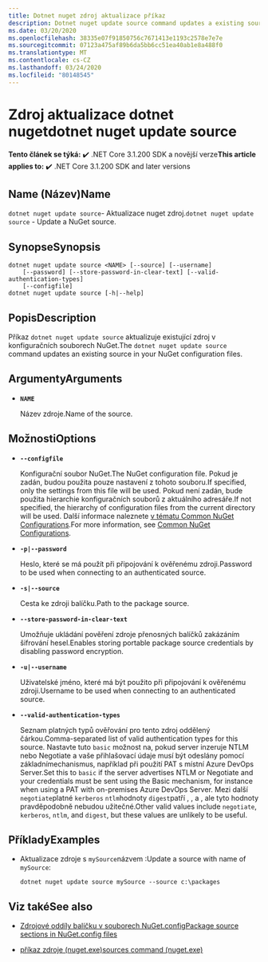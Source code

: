 ```yaml
---
title: Dotnet nuget zdroj aktualizace příkaz
description: Dotnet nuget update source command updates a existing source in your NuGet configuration files.
ms.date: 03/20/2020
ms.openlocfilehash: 38335e07f91850756c7671413e1193c2578e7e7e
ms.sourcegitcommit: 07123a475af89b6da5bb6cc51ea40ab1e8a488f0
ms.translationtype: MT
ms.contentlocale: cs-CZ
ms.lasthandoff: 03/24/2020
ms.locfileid: "80148545"
---
```

# <a name="dotnet-nuget-update-source"></a><span data-ttu-id="b64e4-103">Zdroj aktualizace dotnet nuget</span><span class="sxs-lookup"><span data-stu-id="b64e4-103">dotnet nuget update source</span></span>

<span data-ttu-id="b64e4-104">**Tento článek se týká:** ✔️ .NET Core 3.1.200 SDK a novější verze</span><span class="sxs-lookup"><span data-stu-id="b64e4-104">**This article applies to:** ✔️ .NET Core 3.1.200 SDK and later versions</span></span>

## <a name="name"></a><span data-ttu-id="b64e4-105">Name (Název)</span><span class="sxs-lookup"><span data-stu-id="b64e4-105">Name</span></span>

<span data-ttu-id="b64e4-106">`dotnet nuget update source`- Aktualizace nuget zdroj.</span><span class="sxs-lookup"><span data-stu-id="b64e4-106">`dotnet nuget update source` - Update a NuGet source.</span></span>

## <a name="synopsis"></a><span data-ttu-id="b64e4-107">Synopse</span><span class="sxs-lookup"><span data-stu-id="b64e4-107">Synopsis</span></span>

```dotnetcli
dotnet nuget update source <NAME> [--source] [--username]
    [--password] [--store-password-in-clear-text] [--valid-authentication-types]
    [--configfile]
dotnet nuget update source [-h|--help]
```

## <a name="description"></a><span data-ttu-id="b64e4-108">Popis</span><span class="sxs-lookup"><span data-stu-id="b64e4-108">Description</span></span>

<span data-ttu-id="b64e4-109">Příkaz `dotnet nuget update source` aktualizuje existující zdroj v konfiguračních souborech NuGet.</span><span class="sxs-lookup"><span data-stu-id="b64e4-109">The `dotnet nuget update source` command updates an existing source in your NuGet configuration files.</span></span>

## <a name="arguments"></a><span data-ttu-id="b64e4-110">Argumenty</span><span class="sxs-lookup"><span data-stu-id="b64e4-110">Arguments</span></span>

- **`NAME`**

  <span data-ttu-id="b64e4-111">Název zdroje.</span><span class="sxs-lookup"><span data-stu-id="b64e4-111">Name of the source.</span></span>

## <a name="options"></a><span data-ttu-id="b64e4-112">Možnosti</span><span class="sxs-lookup"><span data-stu-id="b64e4-112">Options</span></span>

- **`--configfile`**

  <span data-ttu-id="b64e4-113">Konfigurační soubor NuGet.</span><span class="sxs-lookup"><span data-stu-id="b64e4-113">The NuGet configuration file.</span></span> <span data-ttu-id="b64e4-114">Pokud je zadán, budou použita pouze nastavení z tohoto souboru.</span><span class="sxs-lookup"><span data-stu-id="b64e4-114">If specified, only the settings from this file will be used.</span></span> <span data-ttu-id="b64e4-115">Pokud není zadán, bude použita hierarchie konfiguračních souborů z aktuálního adresáře.</span><span class="sxs-lookup"><span data-stu-id="b64e4-115">If not specified, the hierarchy of configuration files from the current directory will be used.</span></span> <span data-ttu-id="b64e4-116">Další informace naleznete [v tématu Common NuGet Configurations](https://docs.microsoft.com/nuget/consume-packages/configuring-nuget-behavior).</span><span class="sxs-lookup"><span data-stu-id="b64e4-116">For more information, see [Common NuGet Configurations](https://docs.microsoft.com/nuget/consume-packages/configuring-nuget-behavior).</span></span>

- **`-p|--password`**

  <span data-ttu-id="b64e4-117">Heslo, které se má použít při připojování k ověřenému zdroji.</span><span class="sxs-lookup"><span data-stu-id="b64e4-117">Password to be used when connecting to an authenticated source.</span></span>

- **`-s|--source`**

  <span data-ttu-id="b64e4-118">Cesta ke zdroji balíčku.</span><span class="sxs-lookup"><span data-stu-id="b64e4-118">Path to the package source.</span></span>

- **`--store-password-in-clear-text`**

  <span data-ttu-id="b64e4-119">Umožňuje ukládání pověření zdroje přenosných balíčků zakázáním šifrování hesel.</span><span class="sxs-lookup"><span data-stu-id="b64e4-119">Enables storing portable package source credentials by disabling password encryption.</span></span>

- **`-u|--username`**

  <span data-ttu-id="b64e4-120">Uživatelské jméno, které má být použito při připojování k ověřenému zdroji.</span><span class="sxs-lookup"><span data-stu-id="b64e4-120">Username to be used when connecting to an authenticated source.</span></span>

- **`--valid-authentication-types`**

  <span data-ttu-id="b64e4-121">Seznam platných typů ověřování pro tento zdroj oddělený čárkou.</span><span class="sxs-lookup"><span data-stu-id="b64e4-121">Comma-separated list of valid authentication types for this source.</span></span> <span data-ttu-id="b64e4-122">Nastavte tuto `basic` možnost na, pokud server inzeruje NTLM nebo Negotiate a vaše přihlašovací údaje musí být odeslány pomocí základnímechanismus, například při použití PAT s místní Azure DevOps Server.</span><span class="sxs-lookup"><span data-stu-id="b64e4-122">Set this to `basic` if the server advertises NTLM or Negotiate and your credentials must be sent using the Basic mechanism, for instance when using a PAT with on-premises Azure DevOps Server.</span></span> <span data-ttu-id="b64e4-123">Mezi další `negotiate`platné `kerberos` `ntlm`hodnoty `digest`patří , , a , ale tyto hodnoty pravděpodobně nebudou užitečné.</span><span class="sxs-lookup"><span data-stu-id="b64e4-123">Other valid values include `negotiate`, `kerberos`, `ntlm`, and `digest`, but these values are unlikely to be useful.</span></span>

## <a name="examples"></a><span data-ttu-id="b64e4-124">Příklady</span><span class="sxs-lookup"><span data-stu-id="b64e4-124">Examples</span></span>

- <span data-ttu-id="b64e4-125">Aktualizace zdroje s `mySource`názvem :</span><span class="sxs-lookup"><span data-stu-id="b64e4-125">Update a source with name of `mySource`:</span></span>

  ```dotnetcli
  dotnet nuget update source mySource --source c:\packages
  ```

## <a name="see-also"></a><span data-ttu-id="b64e4-126">Viz také</span><span class="sxs-lookup"><span data-stu-id="b64e4-126">See also</span></span>

- [<span data-ttu-id="b64e4-127">Zdrojové oddíly balíčku v souborech NuGet.config</span><span class="sxs-lookup"><span data-stu-id="b64e4-127">Package source sections in NuGet.config files</span></span>](/nuget/reference/nuget-config-file#package-source-sections)

- [<span data-ttu-id="b64e4-128">příkaz zdroje (nuget.exe)</span><span class="sxs-lookup"><span data-stu-id="b64e4-128">sources command (nuget.exe)</span></span>](/nuget/reference/cli-reference/cli-ref-sources)
